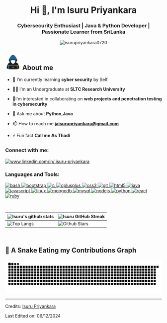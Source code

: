 <h1 align="center">Hi 👋, I'm Isuru Priyankara</h1>
<h3 align="center">Cybersecurity Enthusiast | Java & Python Developer | Passionate Learner from SriLanka</h3>

<p align="center"> <img src="https://komarev.com/ghpvc/?username=isurupriyankara0720&label=Profile%20views&color=0e75b6&style=flat" alt="isurupriyankara0720" /> </p>





## <picture><img src = "https://github.com/0xAbdulKhalid/0xAbdulKhalid/raw/main/assets/mdImages/about_me.gif" width = 50px></picture> **About me**


- 🌱 I’m currently learning **cyber security** by Self

- 🧑‍🎓 I’m an Undergraduate at **SLTC Research University**

- 👯I'm interested in collaborating on **web projects and penetration testing in cybersecurity**

- 💬 Ask me about **Python,Java**

- 📫 How to reach me **jaisurupriyankara@gmail.com**

- ⚡ Fun fact **Call me As Thadi**

<h3 align="left">Connect with me:</h3>
<p align="left">
<a href="https://linkedin.com/in/www.linkedin.com/in/ isuru-priyankara" target="blank"><img align="center" src="https://raw.githubusercontent.com/rahuldkjain/github-profile-readme-generator/master/src/images/icons/Social/linked-in-alt.svg" alt="www.linkedin.com/in/ isuru-priyankara" height="30" width="40" /></a>
</p>

<h3 align="left">Languages and Tools:</h3>
<p align="left"> <a href="https://www.gnu.org/software/bash/" target="_blank" rel="noreferrer"> <img src="https://github.com/Scar1109/skill-icons/blob/main/icons/Bash-Dark.svg" alt="bash" width="50" height="50"/> </a> <a href="https://getbootstrap.com" target="_blank" rel="noreferrer"> <img src="https://github.com/Scar1109/skill-icons/blob/main/icons/Bootstrap.svg" alt="bootstrap" width="50" height="50"/> </a> <a href="https://www.cprogramming.com/" target="_blank" rel="noreferrer"> <img src="https://github.com/Scar1109/skill-icons/blob/main/icons/C.svg" alt="c" width="50" height="50"/> </a> <a href="https://www.w3schools.com/cpp/" target="_blank" rel="noreferrer"> <img src="https://github.com/Scar1109/skill-icons/blob/main/icons/CPP.svg" alt="cplusplus" width="50" height="50"/> </a> <a href="https://www.w3schools.com/css/" target="_blank" rel="noreferrer"> <img src="https://github.com/Scar1109/skill-icons/blob/main/icons/CSS.svg" alt="css3" width="50" height="50"/> </a> <a href="https://git-scm.com/" target="_blank" rel="noreferrer"> <img src="https://github.com/Scar1109/skill-icons/blob/main/icons/Git.svg" alt="git" width="50" height="50"/> </a> <a href="https://www.w3.org/html/" target="_blank" rel="noreferrer"> <img src="https://github.com/Scar1109/skill-icons/blob/main/icons/HTML.svg" alt="html5" width="50" height="50"/> </a> <a href="https://www.java.com" target="_blank" rel="noreferrer"> <img src="https://github.com/Scar1109/skill-icons/blob/main/icons/Java-Dark.svg" alt="java" width="50" height="50"/> </a> <a href="https://developer.mozilla.org/en-US/docs/Web/JavaScript" target="_blank" rel="noreferrer"> <img src="https://github.com/Scar1109/skill-icons/blob/main/icons/JavaScript.svg" alt="javascript" width="50" height="50"/> </a> <a href="https://www.linux.org/" target="_blank" rel="noreferrer"> <img src="https://github.com/Scar1109/skill-icons/blob/main/icons/Linux-Dark.svg" alt="linux" width="50" height="50"/> </a> <a href="https://www.mongodb.com/" target="_blank" rel="noreferrer"> <img src="https://github.com/Scar1109/skill-icons/blob/main/icons/MongoDB.svg" alt="mongodb" width="50" height="50"/> </a> <a href="https://www.mysql.com/" target="_blank" rel="noreferrer"> <img src="https://github.com/Scar1109/skill-icons/blob/main/icons/MySQL-Dark.svg" alt="mysql" width="50" height="50"/> </a> <a href="https://nodejs.org" target="_blank" rel="noreferrer"> <img src="https://github.com/Scar1109/skill-icons/blob/main/icons/NodeJS-Dark.svg" alt="nodejs" width="50" height="50"/> </a> <a href="https://www.python.org" target="_blank" rel="noreferrer"> <img src="https://github.com/Scar1109/skill-icons/blob/main/icons/Python-Dark.svg" alt="python" width="50" height="50"/> </a> <a href="https://reactjs.org/" target="_blank" rel="noreferrer"> <img src="https://github.com/Scar1109/skill-icons/blob/main/icons/React-Dark.svg" alt="react" width="50" height="50"/> </a> <a href="https://www.ruby-lang.org/en/" target="_blank" rel="noreferrer"> <img src="https://github.com/Scar1109/skill-icons/blob/main/icons/Ruby.svg" alt="ruby" width="50" height="50"/> </a> </p>

<br>

| ![Isuru's github stats](https://github-readme-stats.vercel.app/api?username=IsuruPriyankara0720&show_icons=true&theme=tokyonight) | ![Isuru GitHub Streak](https://github-readme-streak-stats.herokuapp.com/?user=IsuruPriyankara0720&theme=tokyonight) |
| --- | --- |
| ![Top Langs](https://github-readme-stats.vercel.app/api/top-langs/?username=IsuruPriyankara0720&theme=tokyonight) | ![Github Stars](https://github-readme-stats.vercel.app/api?username=IsuruPriyankara0720&show_icons=true&locale=en&count_private=true&hide_rank=true&custom_title=My%20GitHub%20Stats&disable_animations=true&theme=tokyonight) |




<br>


## 🐍 A Snake Eating my Contributions Graph
	
<p align = "center">
	<img src = "https://github.com/7oSkaaa/7oSkaaa/blob/output/github-contribution-grid-snake.svg?" alt = "Snake Game"/>
</p>

-----
Credits: [Isuru Priyankara](https:/IsuruPriyankara0720)

Last Edited on: 06/12/2024

